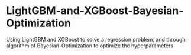 # LightGBM-and-XGBoost-Bayesian-Optimization
Using LightGBM and XGBoost to solve a regression problem, and through algorithm of Bayesian-Optimization to optimize the hyperparameters
